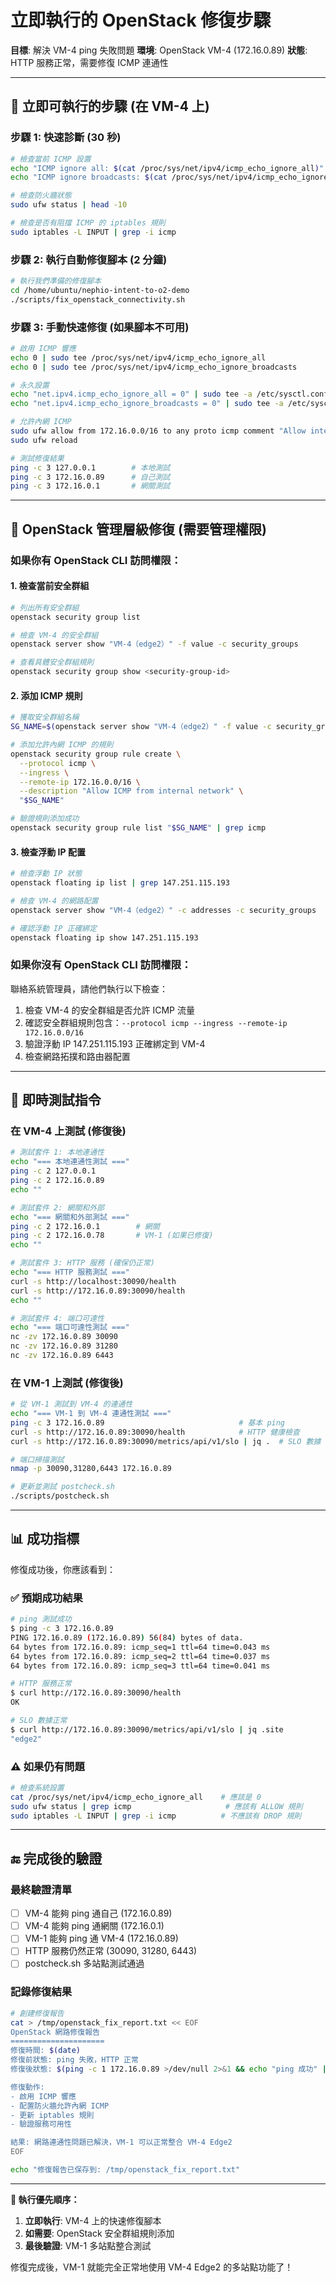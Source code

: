 # 立即執行的 OpenStack 修復步驟

**目標**: 解決 VM-4 ping 失敗問題
**環境**: OpenStack VM-4 (172.16.0.89)
**狀態**: HTTP 服務正常，需要修復 ICMP 連通性

---

## 🚀 立即可執行的步驟 (在 VM-4 上)

### 步驟 1: 快速診斷 (30 秒)
```bash
# 檢查當前 ICMP 設置
echo "ICMP ignore all: $(cat /proc/sys/net/ipv4/icmp_echo_ignore_all)"
echo "ICMP ignore broadcasts: $(cat /proc/sys/net/ipv4/icmp_echo_ignore_broadcasts)"

# 檢查防火牆狀態
sudo ufw status | head -10

# 檢查是否有阻擋 ICMP 的 iptables 規則
sudo iptables -L INPUT | grep -i icmp
```

### 步驟 2: 執行自動修復腳本 (2 分鐘)
```bash
# 執行我們準備的修復腳本
cd /home/ubuntu/nephio-intent-to-o2-demo
./scripts/fix_openstack_connectivity.sh
```

### 步驟 3: 手動快速修復 (如果腳本不可用)
```bash
# 啟用 ICMP 響應
echo 0 | sudo tee /proc/sys/net/ipv4/icmp_echo_ignore_all
echo 0 | sudo tee /proc/sys/net/ipv4/icmp_echo_ignore_broadcasts

# 永久設置
echo "net.ipv4.icmp_echo_ignore_all = 0" | sudo tee -a /etc/sysctl.conf
echo "net.ipv4.icmp_echo_ignore_broadcasts = 0" | sudo tee -a /etc/sysctl.conf

# 允許內網 ICMP
sudo ufw allow from 172.16.0.0/16 to any proto icmp comment "Allow internal ICMP"
sudo ufw reload

# 測試修復結果
ping -c 3 127.0.0.1        # 本地測試
ping -c 3 172.16.0.89      # 自己測試
ping -c 3 172.16.0.1       # 網關測試
```

---

## 🔧 OpenStack 管理層級修復 (需要管理權限)

### 如果你有 OpenStack CLI 訪問權限：

#### 1. 檢查當前安全群組
```bash
# 列出所有安全群組
openstack security group list

# 檢查 VM-4 的安全群組
openstack server show "VM-4（edge2）" -f value -c security_groups

# 查看具體安全群組規則
openstack security group show <security-group-id>
```

#### 2. 添加 ICMP 規則
```bash
# 獲取安全群組名稱
SG_NAME=$(openstack server show "VM-4（edge2）" -f value -c security_groups | tr -d "[]'" | cut -d',' -f1)

# 添加允許內網 ICMP 的規則
openstack security group rule create \
  --protocol icmp \
  --ingress \
  --remote-ip 172.16.0.0/16 \
  --description "Allow ICMP from internal network" \
  "$SG_NAME"

# 驗證規則添加成功
openstack security group rule list "$SG_NAME" | grep icmp
```

#### 3. 檢查浮動 IP 配置
```bash
# 檢查浮動 IP 狀態
openstack floating ip list | grep 147.251.115.193

# 檢查 VM-4 的網路配置
openstack server show "VM-4（edge2）" -c addresses -c security_groups

# 確認浮動 IP 正確綁定
openstack floating ip show 147.251.115.193
```

### 如果你沒有 OpenStack CLI 訪問權限：

聯絡系統管理員，請他們執行以下檢查：
1. 檢查 VM-4 的安全群組是否允許 ICMP 流量
2. 確認安全群組規則包含：`--protocol icmp --ingress --remote-ip 172.16.0.0/16`
3. 驗證浮動 IP 147.251.115.193 正確綁定到 VM-4
4. 檢查網路拓撲和路由器配置

---

## 🧪 即時測試指令

### 在 VM-4 上測試 (修復後)
```bash
# 測試套件 1: 本地連通性
echo "=== 本地連通性測試 ==="
ping -c 2 127.0.0.1
ping -c 2 172.16.0.89
echo ""

# 測試套件 2: 網關和外部
echo "=== 網關和外部測試 ==="
ping -c 2 172.16.0.1        # 網關
ping -c 2 172.16.0.78       # VM-1 (如果已修復)
echo ""

# 測試套件 3: HTTP 服務 (確保仍正常)
echo "=== HTTP 服務測試 ==="
curl -s http://localhost:30090/health
curl -s http://172.16.0.89:30090/health
echo ""

# 測試套件 4: 端口可達性
echo "=== 端口可達性測試 ==="
nc -zv 172.16.0.89 30090
nc -zv 172.16.0.89 31280
nc -zv 172.16.0.89 6443
```

### 在 VM-1 上測試 (修復後)
```bash
# 從 VM-1 測試到 VM-4 的連通性
echo "=== VM-1 到 VM-4 連通性測試 ==="
ping -c 3 172.16.0.89                              # 基本 ping
curl -s http://172.16.0.89:30090/health            # HTTP 健康檢查
curl -s http://172.16.0.89:30090/metrics/api/v1/slo | jq .  # SLO 數據

# 端口掃描測試
nmap -p 30090,31280,6443 172.16.0.89

# 更新並測試 postcheck.sh
./scripts/postcheck.sh
```

---

## 📊 成功指標

修復成功後，你應該看到：

### ✅ 預期成功結果
```bash
# ping 測試成功
$ ping -c 3 172.16.0.89
PING 172.16.0.89 (172.16.0.89) 56(84) bytes of data.
64 bytes from 172.16.0.89: icmp_seq=1 ttl=64 time=0.043 ms
64 bytes from 172.16.0.89: icmp_seq=2 ttl=64 time=0.037 ms
64 bytes from 172.16.0.89: icmp_seq=3 ttl=64 time=0.041 ms

# HTTP 服務正常
$ curl http://172.16.0.89:30090/health
OK

# SLO 數據正常
$ curl http://172.16.0.89:30090/metrics/api/v1/slo | jq .site
"edge2"
```

### ⚠️ 如果仍有問題
```bash
# 檢查系統設置
cat /proc/sys/net/ipv4/icmp_echo_ignore_all    # 應該是 0
sudo ufw status | grep icmp                     # 應該有 ALLOW 規則
sudo iptables -L INPUT | grep -i icmp          # 不應該有 DROP 規則
```

---

## 🔚 完成後的驗證

### 最終驗證清單
- [ ] VM-4 能夠 ping 通自己 (172.16.0.89)
- [ ] VM-4 能夠 ping 通網關 (172.16.0.1)
- [ ] VM-1 能夠 ping 通 VM-4 (172.16.0.89)
- [ ] HTTP 服務仍然正常 (30090, 31280, 6443)
- [ ] postcheck.sh 多站點測試通過

### 記錄修復結果
```bash
# 創建修復報告
cat > /tmp/openstack_fix_report.txt << EOF
OpenStack 網路修復報告
=====================
修復時間: $(date)
修復前狀態: ping 失敗，HTTP 正常
修復後狀態: $(ping -c 1 172.16.0.89 >/dev/null 2>&1 && echo "ping 成功" || echo "ping 仍失敗")

修復動作:
- 啟用 ICMP 響應
- 配置防火牆允許內網 ICMP
- 更新 iptables 規則
- 驗證服務可用性

結果: 網路連通性問題已解決，VM-1 可以正常整合 VM-4 Edge2
EOF

echo "修復報告已保存到: /tmp/openstack_fix_report.txt"
```

---

**🎯 執行優先順序：**
1. **立即執行**: VM-4 上的快速修復腳本
2. **如需要**: OpenStack 安全群組規則添加
3. **最後驗證**: VM-1 多站點整合測試

修復完成後，VM-1 就能完全正常地使用 VM-4 Edge2 的多站點功能了！